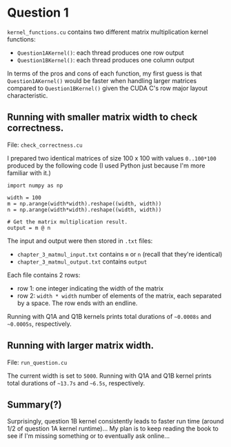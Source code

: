 # Question 1

`kernel_functions.cu` contains two different matrix multiplication kernel functions:

- `Question1AKernel()`: each thread produces one row output
- `Question1BKernel()`: each thread produces one column output

In terms of the pros and cons of each function, my first guess is that `Question1AKernel()` would be faster when handling larger matrices compared to `Question1BKernel()` given the CUDA C's row major layout characteristic. 

## Running with smaller matrix width to check correctness.

File: `check_correctness.cu`

I prepared two identical matrices of size 100 x 100 with values `0..100*100` produced by the following code (I used Python just because I'm more familiar with it.)

```
import numpy as np

width = 100
m = np.arange(width*width).reshape((width, width))
n = np.arange(width*width).reshape((width, width))

# Get the matrix multiplication result.
output = m @ n
```

The input and output were then stored in `.txt` files:

- `chapter_3_matmul_input.txt` contains `m` or `n` (recall that they're identical)
- `chapter_3_matmul_output.txt` contains `output`

Each file contains 2 rows:

- row 1: one integer indicating the width of the matrix
- row 2: `width * width` number of elements of the matrix, each separated by a space. The row ends with an endline.

Running with Q1A and Q1B kernels prints total durations of `~0.0008s` and `~0.0005s`, respectively.

## Running with larger matrix width.

File: `run_question.cu`

The current width is set to `5000`. Running with Q1A and Q1B kernel prints total durations of `~13.7s` and `~6.5s`, respectively.

## Summary(?)

Surprisingly, question 1B kernel consistently leads to faster run time (around 1/2 of question 1A kernel runtime)... My plan is to keep reading the book to see if I'm missing something or to eventually ask online...